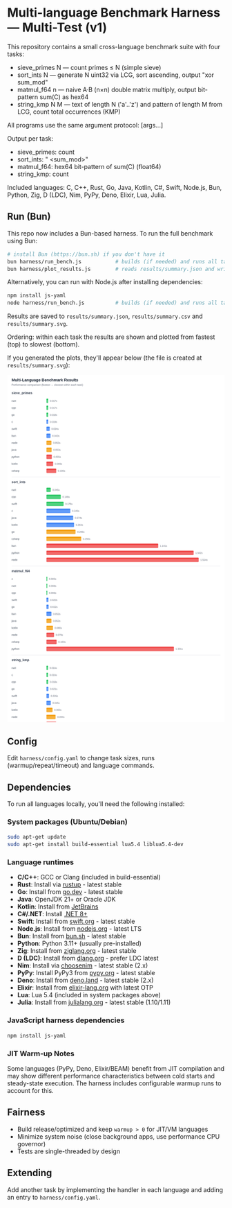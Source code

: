 # Multi-language Benchmark Harness — Multi-Test (v1)

This repository contains a small cross-language benchmark suite with four tasks:

- sieve_primes N — count primes ≤ N (simple sieve)
- sort_ints N — generate N uint32 via LCG, sort ascending, output "xor sum_mod"
- matmul_f64 n — naive A·B (n×n) double matrix multiply, output bit-pattern sum(C) as hex64
- string_kmp N M — text of length N ('a'..'z') and pattern of length M from LCG, count total occurrences (KMP)

All programs use the same argument protocol:
<program> <task> [args...]

Output per task:
- sieve_primes: count
- sort_ints: "<xor> <sum_mod>"
- matmul_f64: hex64 bit-pattern of sum(C) (float64)
- string_kmp: count

Included languages: C, C++, Rust, Go, Java, Kotlin, C#, Swift, Node.js, Bun, Python, Zig, D (LDC), Nim, PyPy, Deno, Elixir, Lua, Julia.

## Run (Bun)
This repo now includes a Bun-based harness. To run the full benchmark using Bun:

```bash
# install Bun (https://bun.sh) if you don't have it
bun harness/run_bench.js           # builds (if needed) and runs all tasks
bun harness/plot_results.js        # reads results/summary.json and writes results/summary.svg
```

Alternatively, you can run with Node.js after installing dependencies:

```bash
npm install js-yaml
node harness/run_bench.js          # builds (if needed) and runs all tasks
```

Results are saved to `results/summary.json`, `results/summary.csv` and `results/summary.svg`.

Ordering: within each task the results are shown and plotted from fastest (top) to slowest (bottom).

If you generated the plots, they'll appear below (the file is created at `results/summary.svg`):

![Benchmark summary](results/summary.svg)

## Config
Edit `harness/config.yaml` to change task sizes, runs (warmup/repeat/timeout) and language commands.

## Dependencies

To run all languages locally, you'll need the following installed:

### System packages (Ubuntu/Debian)
```bash
sudo apt-get update
sudo apt-get install build-essential lua5.4 liblua5.4-dev
```

### Language runtimes
- **C/C++**: GCC or Clang (included in build-essential)
- **Rust**: Install via [rustup](https://rustup.rs/) - latest stable
- **Go**: Install from [go.dev](https://go.dev/dl/) - latest stable  
- **Java**: OpenJDK 21+ or Oracle JDK
- **Kotlin**: Install from [JetBrains](https://kotlinlang.org/docs/command-line.html)
- **C#/.NET**: Install [.NET 8+](https://dotnet.microsoft.com/download)
- **Swift**: Install from [swift.org](https://swift.org/download/) - latest stable
- **Node.js**: Install from [nodejs.org](https://nodejs.org/) - latest LTS
- **Bun**: Install from [bun.sh](https://bun.sh/) - latest stable
- **Python**: Python 3.11+ (usually pre-installed)
- **Zig**: Install from [ziglang.org](https://ziglang.org/download/) - latest stable
- **D (LDC)**: Install from [dlang.org](https://dlang.org/download.html) - prefer LDC latest
- **Nim**: Install via [choosenim](https://nim-lang.org/install.html) - latest stable (2.x)
- **PyPy**: Install PyPy3 from [pypy.org](https://pypy.org/download.html) - latest stable
- **Deno**: Install from [deno.land](https://deno.land/#installation) - latest stable (2.x)
- **Elixir**: Install from [elixir-lang.org](https://elixir-lang.org/install.html) with latest OTP
- **Lua**: Lua 5.4 (included in system packages above)
- **Julia**: Install from [julialang.org](https://julialang.org/downloads/) - latest stable (1.10/1.11)

### JavaScript harness dependencies
```bash
npm install js-yaml
```

### JIT Warm-up Notes
Some languages (PyPy, Deno, Elixir/BEAM) benefit from JIT compilation and may show different performance characteristics between cold starts and steady-state execution. The harness includes configurable warmup runs to account for this.

## Fairness
- Build release/optimized and keep `warmup > 0` for JIT/VM languages
- Minimize system noise (close background apps, use performance CPU governor)
- Tests are single-threaded by design

## Extending
Add another task by implementing the handler in each language and adding an entry to `harness/config.yaml`.
